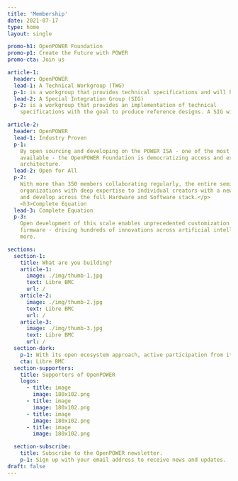 ```yaml
---
title: 'Membership'
date: 2021-07-17
type: home
layout: single

promo-h1: OpenPOWER Foundation
promo-p1: Create the Future with POWER
promo-cta: Join us

article-1:
  header: OpenPOWER
  lead-1: A Technical Workgroup (TWG)
  p-1: is a workgroup that provides technical specifications and will help define next-generation of the specifications, definitions, and the compliance of these specifications with primary output being specification documents.
  lead-2: A Special Integration Group (SIG)
  p-2: is a workgroup that provides an implementation of technical
    specifications with the goal to produce reference designs. A SIG will normally provide a reference design, a finished product, or help maintain project for direct usage.

article-2:
  header: OpenPOWER
  lead-1: Industry Proven
  p-1:
    By open sourcing and developing on the POWER ISA - one of the most sophisticated processor architectures
    available - the OpenPOWER Foundation is democratizing access and extending the reach of the RISC-based
    architecture.
  lead-2: Open for All
  p-2:
    With more than 350 members collaborating regularly, the entire semiconductor industry - from global
    organizations with deep expertise to individual creators with a new lens - can innovate with choice and build
    and develop across the full Hardware and Software stack.</p>
    <h3>Complete Equation
  lead-3: Complete Equation
  p-3:
    Open development of this scale enables unprecedented customization across applications, operating systems and
    firmware - driving hundreds of innovations across artificial intelligence, supercomputing, hyperscale and
    more.

sections:
  section-1:
    title: What are you building?
    article-1:
      image: ./img/thumb-1.jpg
      text: Libre BMC
      url: /
    article-2:
      image: ./img/thumb-2.jpg
      text: Libre BMC
      url: /
    article-3:
      image: ./img/thumb-3.jpg
      text: Libre BMC
      url: /
  section-dark:
    p-1: With its open ecosystem approach, active participation from its global membership base and powerful foundation of the POWER ISA, the OpenPOWER Foundation is the premiere organization to facilitate truly effective collaboration and drive meaningful, accessible innovation across the open hardware industry.
    cta: Libre BMC
  section-supporters:
    title: Supporters of OpenPOWER
    logos:
      - title: image
        image: 180x102.png
      - title: image
        image: 180x102.png
      - title: image
        image: 180x102.png
      - title: image
        image: 180x102.png

  section-subscribe:
    title: Subscribe to the OpenPOWER newsletter.
    p-1: Sign up with your email address to receive news and updates.
draft: false
---
```

